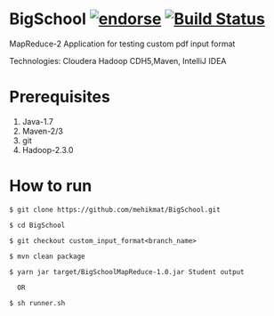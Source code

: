 BigSchool [![endorse](https://api.coderwall.com/mehikmat/endorsecount.png)](https://coderwall.com/mehikmat) [![Build Status](https://travis-ci.org/mehikmat/BigSchool.svg)](https://travis-ci.org/mehikmat/BigSchool)
=========

MapReduce-2 Application for testing custom pdf input format

Technologies: Cloudera Hadoop CDH5,Maven, IntelliJ IDEA

Prerequisites
===============
1. Java-1.7
2. Maven-2/3
3. git
4. Hadoop-2.3.0

How to run
===============
    $ git clone https://github.com/mehikmat/BigSchool.git

    $ cd BigSchool

    $ git checkout custom_input_format<branch_name>
    
    $ mvn clean package

    $ yarn jar target/BigSchoolMapReduce-1.0.jar Student output

      OR

    $ sh runner.sh
